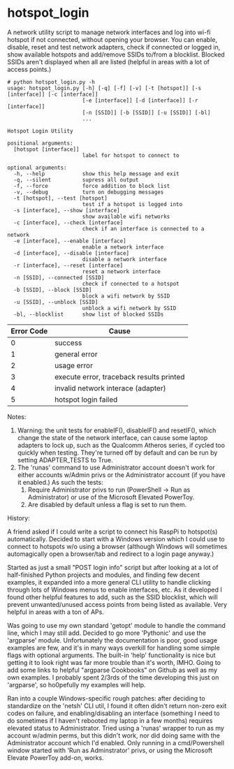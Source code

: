 # hotspot_login
A network utility script to manage network interfaces and log into wi-fi hotspot if not connected, without opening your browser. You can enable, disable, reset and test network adapters, check if connected or logged in, show available hotspots and add/remove SSIDs to/from a blocklist. Blocked SSIDs aren't displayed when all are listed (helpful in areas with a lot of access points.)
```
# python hotspot_login.py -h
usage: hotspot_login.py [-h] [-q] [-f] [-v] [-t [hotspot]] [-s [interface]] [-c [interface]]
                        [-e [interface]] [-d [interface]] [-r [interface]]
                        [-n [SSID]] [-b [SSID]] [-u [SSID]] [-bl]
                        ...

Hotspot Login Utility

positional arguments:
  [hotspot [interface]]
                        label for hotspot to connect to

optional arguments:
  -h, --help            show this help message and exit
  -q, --silent          supress all output
  -f, --force           force addition to block list
  -v, --debug           turn on debugging messages
  -t [hotspot], --test [hotspot]
                        test if a hotspot is logged into
  -s [interface], --show [interface]
                        show available wifi networks
  -c [interface], --check [interface]
                        check if an interface is connected to a network
  -e [interface], --enable [interface]
                        enable a network interface
  -d [interface], --disable [interface]
                        disable a network interface
  -r [interface], --reset [interface]
                        reset a network interface
  -n [SSID], --connected [SSID]
                        check if connected to a hotspot
  -b [SSID], --block [SSID]
                        block a wifi network by SSID
  -u [SSID], --unblock [SSID]
                        unblock a wifi network by SSID
  -bl, --blocklist      show list of blocked SSIDs
  ```

Error Code | Cause
--- | -------------
0 | success
1 | general error
2 | usage error
3 | execute error, traceback results printed
4 | invalid network interace (adapter)
5 | hotspot login failed

Notes:

1. Warning: the unit tests for enableIF(), disableIF() and resetIF(), which change the state of the network interface, can cause some laptop adapters to lock up, such as the Qualcomm Atheros series, if cycled too quickly when testing. They're turned off by default and can be run by setting ADAPTER_TESTS to True.
2. The 'runas' command to use Administrator account doesn't work for either accounts w/Admin privs or the Administrator account (if you have it enabled.) As such the tests:
   1. Require Administrator privs to run (PowerShell -> Run as Administrator) or use of the Microsoft Elevated PowerToy.
   1. Are disabled by default unless a flag is set to run them.

History:

A friend asked if I could write a script to connect his RaspPi to hotspot(s) automatically. Decided to start with a Windows version which I could use to connect to hotspots w/o using a browser (although Windows will sometimes automagically open a browser/tab and redirect to a login page anyway.)

Started as just a small "POST login info" script but after looking at a lot of half-finished Python projects and modules, and finding few decent examples, it expanded into a more general CLI utility to handle clicking through lots of Windows menus to enable interfaces, etc. As it developed I found other helpful features to add, such as the SSID blocklist, which will prevent unwanted/unused access points from being listed as available. Very helpful in areas with a ton of APs.

Was going to use my own standard 'getopt' module to handle the command line, which I may still add. Decided to go more 'Pythonic' and use the 'argparse' module. Unfortunately the documentation is poor, good usage examples are few, and it's in many ways overkill for handling some simple flags with optional arguments. The built-in 'help' functionality is nice but getting it to look right was far more trouble than it's worth, IMHO. Going to add some links to helpful "argparse Cookbooks" on Github as well as my own examples. I probably spent 2/3rds of the time developing this just on 'argparse', so ho0pefully my examples will help.

Ran into a couple Windows-specific rough patches: after deciding to standardize on the 'netsh' CLI util, I found it often didn't return non-zero exit codes on failure, and enabling/disabling an interface (something I need to do sometimes if I haven't rebooted my laptop in a few months) requires elevated status to Administrator. Tried using a 'runas' wrapper to run as my account w/admin perms, but this didn't work, nor did doing same with the Administrator account which I'd enabled. Only running in a cmd/Powershell window started with 'Run as Adminstrator' privs, or using the Microsoft Elevate PowerToy add-on, works.
